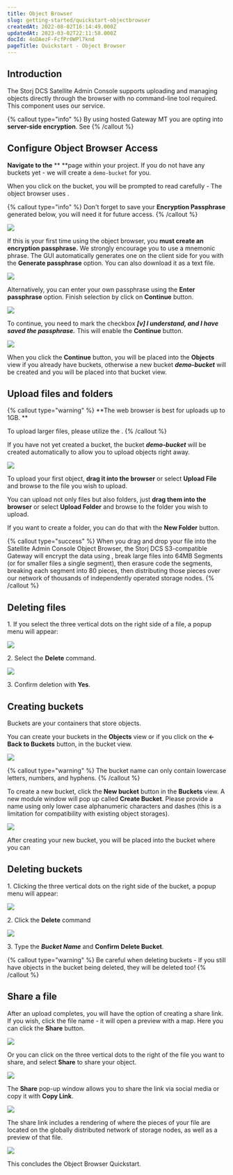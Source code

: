 ```yaml
---
title: Object Browser
slug: getting-started/quickstart-objectbrowser
createdAt: 2022-08-02T16:14:49.000Z
updatedAt: 2023-03-02T22:11:58.000Z
docId: 4oDAezF-FcfPr0WPl7knd
pageTitle: Quickstart - Object Browser
---
```


## Introduction

The Storj DCS Satellite Admin Console supports uploading and managing objects directly through the browser with no command-line tool required. This component uses our [](docId\:yYCzPT8HHcbEZZMvfoCFa) service.

{% callout type="info"  %} 
By using hosted Gateway MT you are opting into **server-side encryption**. See [](docId\:hf2uumViqYvS1oq8TYbeW)&#x20;
{% /callout %}

## Configure Object Browser Access

**Navigate to the** [](docId\:pxdnqsVDjCLZgeEXt2S6x)** **page within your project. If you do not have any buckets yet - we will create a `demo-bucket` for you.

When you click on the bucket, you will be prompted to read carefully - The object browser uses [](docId\:hf2uumViqYvS1oq8TYbeW).

{% callout type="info"  %} 
Don't forget to save your **Encryption Passphrase** generated below, you will need it for future access.
{% /callout %}

![](https://archbee-image-uploads.s3.amazonaws.com/kv3plx2xmXcUGcVl4Lttj/PgEXOy3cK2ue1zGwGqxdh_qsobject01.png)

If this is your first time using the object browser, you **must create an encryption passphrase.** We strongly encourage you to use a mnemonic phrase. The GUI automatically generates one on the client side for you with the **Generate passphrase** option. You can also download it as a text file.

![](https://archbee-image-uploads.s3.amazonaws.com/kv3plx2xmXcUGcVl4Lttj/SWYh6j1RWfLrc4dPlgYW2_qsobject02.png)

Alternatively, you can enter your own passphrase using the **Enter passphrase** option. Finish selection by click on **Continue** button.

![](https://archbee-image-uploads.s3.amazonaws.com/kv3plx2xmXcUGcVl4Lttj/m_4pzkqRUSiGpOXmnWd60_qsobject03.png)

To continue, you need to mark the checkbox ***\[v] I understand, and I have saved the passphrase.*** This will enable the **Continue** button.

![](https://archbee-image-uploads.s3.amazonaws.com/kv3plx2xmXcUGcVl4Lttj/VJondlvfOjDcc04ILsAsF_qsobject04.png)

When you click the **Continue** button, you will be placed into the **Objects** view if you already have buckets, otherwise a new bucket ***demo-bucket*** will be created and you will be placed into that bucket view.

## Upload files and folders

{% callout type="warning"  %} 
**The web browser is best for uploads up to 1GB. **



To upload larger files, please utilize the [](docId\:TbMdOGCAXNWyPpQmH6EOq).
{% /callout %}

If you have not yet created a bucket, the bucket ***demo-bucket*** will be created automatically to allow you to upload objects right away.

![](https://archbee-image-uploads.s3.amazonaws.com/kv3plx2xmXcUGcVl4Lttj/A1VBtbjhSjxV187WZEiAH_qsobject04.png)

To upload your first object, **drag it into the browser** or select **Upload File** and browse to the file you wish to upload.

You can upload not only files but also folders, just **drag them into the browser** or select **Upload Folder** and browse to the folder you wish to upload.

If you want to create a folder, you can do that with the **New Folder** button.

{% callout type="success"  %} 
When you drag and drop your file into the Satellite Admin Console Object Browser, the Storj DCS S3-compatible Gateway will encrypt the data using [](docId\:hf2uumViqYvS1oq8TYbeW), break large files into 64MB Segments (or for smaller files a single segment), then erasure code the segments, breaking each segment into 80 pieces, then distributing those pieces over our network of thousands of independently operated storage nodes.&#x20;
{% /callout %}

## Deleting files

1\. If you select the three vertical dots on the right side of a file, a popup menu will appear:

![](https://archbee-image-uploads.s3.amazonaws.com/kv3plx2xmXcUGcVl4Lttj/pEw5qFRbraYchiz0mtOv7_qsobject05.png)

2\. Select the **Delete** command.

![](https://archbee-image-uploads.s3.amazonaws.com/kv3plx2xmXcUGcVl4Lttj/JRQ09me42z8yIy05hLLn0_qsobject06.png)

3\. Confirm deletion with **Yes**.

## Creating buckets

Buckets are your containers that store objects.&#x20;

You can create your buckets in the **Objects** view or if you click on the **<-Back to Buckets** button, in the bucket view.

![](https://archbee-image-uploads.s3.amazonaws.com/kv3plx2xmXcUGcVl4Lttj/oJ74hmgmN9h5iDemALwMk_qsobject07.png)

{% callout type="warning"  %} 
The bucket name can only contain lowercase letters, numbers, and hyphens.
{% /callout %}

To create a new bucket, click the **New bucket** button in the **Buckets** view. A new module window will pop up called **Create Bucket**. Please provide a name using only lower case alphanumeric characters and dashes (this is a limitation for compatibility with existing object storages).

![](https://archbee-image-uploads.s3.amazonaws.com/kv3plx2xmXcUGcVl4Lttj/Yewew2V1tdS66o93P_XIM_qsobject08.png)

After creating your new bucket, you will be placed into the bucket where you can [](docId\:gh5RtIDbMkAoomljO7f8d) &#x20;

## Deleting buckets

1\. Clicking the three vertical dots on the right side of the bucket, a popup menu will appear:

![](https://archbee-image-uploads.s3.amazonaws.com/kv3plx2xmXcUGcVl4Lttj/5YJzM4uQlX2DkoFIuyNp1_qsobject09.png)

2\. Click the **Delete** command

![](https://archbee-image-uploads.s3.amazonaws.com/kv3plx2xmXcUGcVl4Lttj/awroxWO45F35KG6mW6zys_qsobject10.png)

3\. Type the ***Bucket Name*** and **Confirm Delete Bucket**.

{% callout type="warning"  %} 
Be careful when deleting buckets - If you still have objects in the bucket being deleted, they will be deleted too!
{% /callout %}

## Share a file

After an upload completes, you will have the option of creating a share link. If you wish, click the file name - it will open a preview with a map. Here you can click the **Share** button.

![](https://archbee-image-uploads.s3.amazonaws.com/kv3plx2xmXcUGcVl4Lttj/vCYGlW3Gy5TJHiQHzLT_n_qsobjectshare01.png)

Or you can click on the three vertical dots to the right of the file you want to share, and select **Share** to share your object.

![](https://archbee-image-uploads.s3.amazonaws.com/kv3plx2xmXcUGcVl4Lttj/AvXeXUPRK2-PFiOyCGS6Z_qsobjectshare02.png)

The **Share** pop-up window allows you to share the link via social media or copy it with **Copy Link**.

![](https://archbee-image-uploads.s3.amazonaws.com/kv3plx2xmXcUGcVl4Lttj/GmA5kH_adiXmGOaw7iTAz_qsobjectshare03.png)

The share link includes a rendering of where the pieces of your file are located on the globally distributed network of storage nodes, as well as a preview of that file.&#x20;

![](https://archbee-image-uploads.s3.amazonaws.com/kv3plx2xmXcUGcVl4Lttj/y1Z-utzw4fEsvj6gffynu_qsobjectshare04.png)

This concludes the Object Browser Quickstart.

